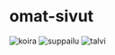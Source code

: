# omat-sivut
![koira](https://github.com/lottauu/omat-sivut/assets/145719703/c6f2689d-178c-4fad-8673-65ada82c9e81)
![suppailu](https://github.com/lottauu/omat-sivut/assets/145719703/391f1e88-17dd-438b-8e0a-21d2baf43bc9)
![talvi](https://github.com/lottauu/omat-sivut/assets/145719703/7de0bba9-e5bd-4083-8c8e-89bacc129ddd)
